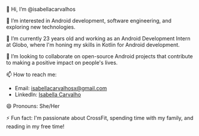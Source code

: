 👋 Hi, I’m @isabellacarvalhos

👀 I’m interested in Android development, software engineering, and exploring new technologies.

🌱 I’m currently 23 years old and working as an Android Development Intern at Globo, where I'm honing my skills in Kotlin for Android development.

💞️ I’m looking to collaborate on open-source Android projects that contribute to making a positive impact on people's lives.

📫 How to reach me:
   - Email: isabellacarvalhosx@gmail.com
   - LinkedIn: [Isabella Carvalho](https://www.linkedin.com/in/isabella-carvalhos/)

😄 Pronouns: She/Her

⚡ Fun fact: I'm passionate about CrossFit, spending time with my family, and reading in my free time!

<!---
isabellacarvalhos/isabellacarvalhos is a ✨ special ✨ repository because its `README.md` (this file) appears on your GitHub profile.
You can click the Preview link to take a look at your changes.
--->
